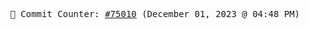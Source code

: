 <p align="center">
    <samp>
        📮 Commit Counter: <a href="https://github.com/Javascript-void0/Javascript-void0/commits/main">#75010</a> (December 01, 2023 @ 04:48 PM)
    </samp>
</p>